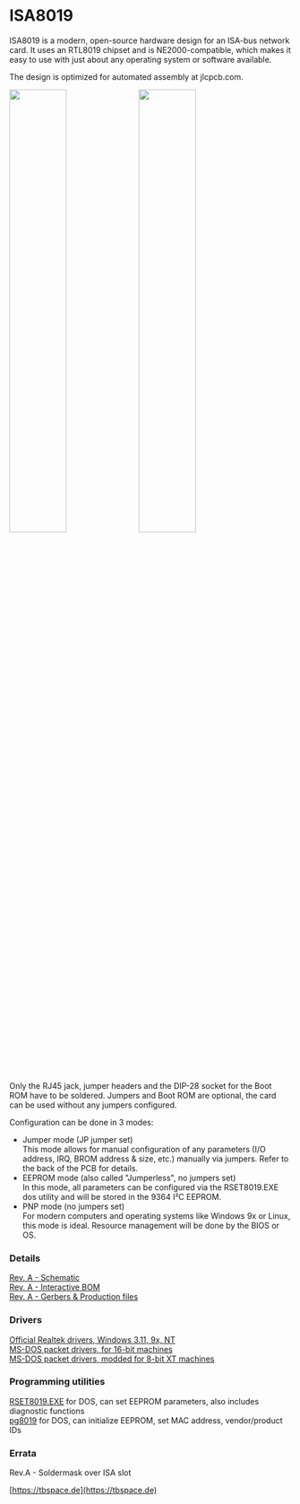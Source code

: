 # ISA8019
ISA8019 is a modern, open-source hardware design for an ISA-bus network card.
It uses an RTL8019 chipset and is NE2000-compatible, which makes it easy to use with just about any operating system or software available. 

The design is optimized for automated assembly at jlcpcb.com. 

<img src="https://screenshot.tbspace.de/kglbnxhatcu.jpg" width="45%"> <img src="https://screenshot.tbspace.de/qamutegdkjz.jpg" width="45%">


Only the RJ45 jack, jumper headers and the DIP-28 socket for the Boot ROM have to be soldered. 
Jumpers and Boot ROM are optional, the card can be used without any jumpers configured. 

Configuration can be done in 3 modes: 
- Jumper mode (JP jumper set)  
This mode allows for manual configuration of any parameters (I/O address, IRQ, BROM address & size, etc.) manually via jumpers. Refer to the back of the PCB for details. 
- EEPROM mode (also called "Jumperless", no jumpers set)  
In this mode, all parameters can be configured via the RSET8019.EXE dos utility and will be stored in the 9364 I²C EEPROM.
- PNP mode (no jumpers set)  
For modern computers and operating systems like Windows 9x or Linux, this mode is ideal. Resource management will be done by the BIOS or OS.

### Details
[Rev. A - Schematic](PCB/gerbers/RevA/ISA8019.pdf)  
[Rev. A - Interactive BOM](https://tbspace.de/content/downloads/isa8019_ibom.html)  
[Rev. A - Gerbers & Production files](PCB/gerbers/RevA/ISA8019/ISA8019.zip)  

### Drivers
[Official Realtek drivers, Windows 3.11, 9x, NT](https://github.com/Manawyrm/ISA8019/tree/master/Drivers/Official%20Realtek%20drivers)  
[MS-DOS packet drivers, for 16-bit machines](Drivers/Crynwr%20packet%20driver%20-%2016bit%20ISA)  
[MS-DOS packet drivers, modded for 8-bit XT machines](Drivers/Crynwr%20packet%20driver%20-%20modified%20for%208bit%20operation)  

### Programming utilities
[RSET8019.EXE](Programming%20utilities/Rset8019.exe) for DOS, can set EEPROM parameters, also includes diagnostic functions  
[pg8019](Programming%20utilities/pg8019) for DOS, can initialize EEPROM, set MAC address, vendor/product IDs  

### Errata
Rev.A - Soldermask over ISA slot

[https://tbspace.de](https://tbspace.de)

